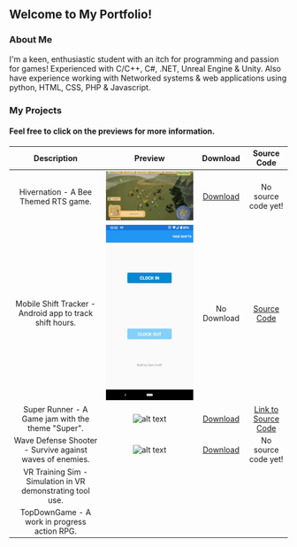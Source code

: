 ## Welcome to My Portfolio!

### About Me

I'm a keen, enthusiastic student with an itch for programming and passion for games!
Experienced with C/C++, C#, .NET, Unreal Engine & Unity.
Also have experience working with Networked systems & web applications using python, HTML, CSS, PHP & Javascript.

### My Projects
#### Feel free to click on the previews for more information.

|  Description  |      Preview     |  Download  | Source Code |
:--------------:|:----------------:|:----------:|:------------:
Hivernation - A Bee Themed RTS game. | ![alt text](Hivernation.gif "Hivernation") | [Download](https://drive.google.com/file/d/1WBfRyxU8ywNIHwzcUX3SOFy-uVb2Erfp/view?usp=sharing) | No source code yet!
Mobile Shift Tracker - Android app to track shift hours. | ![alt text](worktracker.jpg "Shift Tracker") | No Download | [Source Code](https://github.com/CritneySpears/MobileApp)
Super Runner - A Game jam with the theme "Super". | ![alt text]() | [Download](https://itch.io/jam/university-of-derby-spring-jam-2021/rate/974726) | [Link to Source Code](https://github.com/CritneySpears/UDoGameJamSpring2021)
Wave Defense Shooter - Survive against waves of enemies. | ![alt text](defense.gif "Wave Defense Game") | [Download](https://drive.google.com/file/d/1RjKAuBFPWLgRebiSxDUN_hGuezDJLJpv/view?usp=sharing) | No source code yet!
VR Training Sim - Simulation in VR demonstrating tool use. | | |
TopDownGame - A work in progress action RPG. | | |




